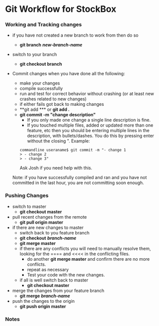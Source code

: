 # Git Workflow for StockBox

### Working and Tracking changes
* if you have not created a new branch to work from then do so
  * **git branch** ***new-branch-name***
* switch to your branch
  * **git checkout branch**
* Commit changes when you have done all the following:
  * make your changes
  * compile successfully
  * run and test for correct behavior without crashing (or at least new crashes related to new changes)
  * if either fails got back to making changes
  * **git add *** or **git add .**
  * **git commit -m "change description"**
    * If you only made one change a single line description is fine.
    * If you touched multiple files, added or updated more than one feature, etc then you should be entering multiple lines in the description, with bullets/dashes. You do this by pressing enter without the closing ". Example:
    ```
    commandline useraname$ git commit -m "- change 1
    > - change 2
    > - change 3"
    ```
    Ask Josh if you need help with this.


  Note: if you have successfully compiled and ran and you have not committed in the last hour, you are not committing soon enough.

### Pushing Changes
* switch to master
  * **git checkout master**
* pull recent changes from the remote
  * **git pull origin master**
* if there are new changes to master
  * switch back to you feature branch
  * **git checkout** ***branch-name***
  * **git merge master**
  * if there are any conflicts you will need to manually resolve them, looking for the ==== and <<<< in the conflicting files.
    * do another **git merge master** and confirm there are no more conflicts.
    * repeat as necessary
    * Test your code with the new changes.
  * if all is well switch back to master
    * **git checkout master**
* merge the changes from your feature branch
  * **git merge** ***branch-name***
* push the changes to the origin
  * **git push origin master**

### Notes
